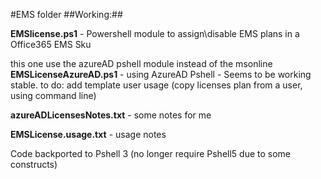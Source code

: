 #EMS folder
##Working:##

**EMSlicense.ps1** - Powershell module to assign\disable EMS plans in a Office365 EMS Sku

this one use the azureAD pshell module instead of the msonline
**EMSLicenseAzureAD.ps1** - using AzureAD Pshell - Seems to be working stable.
	to do: add template user usage (copy licenses plan from a user, using command line)

**azureADLicensesNotes.txt** - some notes for me


**EMSLicense.usage.txt** - usage notes

Code backported to Pshell 3 (no longer require Pshell5 due to some constructs)